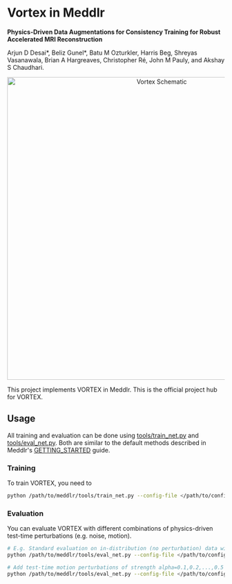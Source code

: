 # Vortex in Meddlr
**Physics-Driven Data Augmentations for Consistency Training for Robust Accelerated MRI Reconstruction**

Arjun D Desai\*, Beliz Gunel\*, Batu M Ozturkler, Harris Beg, Shreyas Vasanawala, Brian A Hargreaves, Christopher Ré, John M Pauly, and Akshay S Chaudhari.

<div align="center">
    <img src="https://drive.google.com/uc?export=view&id=11ESUcZzfy4x4YGiBNqhNAXhqn4y9RWU-" alt="Vortex Schematic" width="700px" />
</div>

This project implements VORTEX in Meddlr. This is the official project hub for VORTEX.

## Usage
All training and evaluation can be done using [tools/train_net.py](../../tools/train_net.py)
and [tools/eval_net.py](../../tools/eval_net.py). Both are similar to the default methods
described in Meddlr's [GETTING_STARTED](../../GETTING_STARTED.md) guide.

### Training
To train VORTEX, you need to

```bash
python /path/to/meddlr/tools/train_net.py --config-file </path/to/config.yaml>
```

### Evaluation
You can evaluate VORTEX with different combinations of physics-driven test-time perturbations (e.g. noise, motion).

```bash
# E.g. Standard evaluation on in-distribution (no perturbation) data with validation psnr checkpoint.
python /path/to/meddlr/tools/eval_net.py --config-file </path/to/config.yaml> --metric psnr_scan

# Add test-time motion perturbations of strength alpha=0.1,0.2,...,0.5
python /path/to/meddlr/tools/eval_net.py --config-file </path/to/config.yaml> --metric psnr_scan --motion sweep --motion-sweep-vals 0.1 0.2 0.3 0.4 0.5
```
